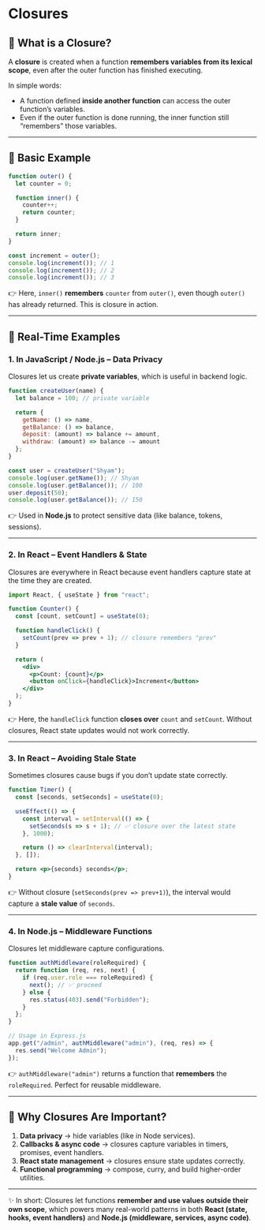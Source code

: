 # Closures

## 🔹 What is a Closure?

A **closure** is created when a function **remembers variables from its lexical scope**, even after the outer function has finished executing.

In simple words:

* A function defined **inside another function** can access the outer function’s variables.
* Even if the outer function is done running, the inner function still “remembers” those variables.

---

## 🔹 Basic Example

```javascript
function outer() {
  let counter = 0;

  function inner() {
    counter++;
    return counter;
  }

  return inner;
}

const increment = outer(); 
console.log(increment()); // 1
console.log(increment()); // 2
console.log(increment()); // 3
```

👉 Here, `inner()` **remembers** `counter` from `outer()`, even though `outer()` has already returned. This is closure in action.

---

## 🔹 Real-Time Examples

### 1. **In JavaScript / Node.js – Data Privacy**

Closures let us create **private variables**, which is useful in backend logic.

```javascript
function createUser(name) {
  let balance = 100; // private variable

  return {
    getName: () => name,
    getBalance: () => balance,
    deposit: (amount) => balance += amount,
    withdraw: (amount) => balance -= amount
  };
}

const user = createUser("Shyam");
console.log(user.getName()); // Shyam
console.log(user.getBalance()); // 100
user.deposit(50);
console.log(user.getBalance()); // 150
```

👉 Used in **Node.js** to protect sensitive data (like balance, tokens, sessions).

---

### 2. **In React – Event Handlers & State**

Closures are everywhere in React because event handlers capture state at the time they are created.

```jsx
import React, { useState } from "react";

function Counter() {
  const [count, setCount] = useState(0);

  function handleClick() {
    setCount(prev => prev + 1); // closure remembers "prev"
  }

  return (
    <div>
      <p>Count: {count}</p>
      <button onClick={handleClick}>Increment</button>
    </div>
  );
}
```

👉 Here, the `handleClick` function **closes over** `count` and `setCount`. Without closures, React state updates would not work correctly.

---

### 3. **In React – Avoiding Stale State**

Sometimes closures cause bugs if you don’t update state correctly.

```jsx
function Timer() {
  const [seconds, setSeconds] = useState(0);

  useEffect(() => {
    const interval = setInterval(() => {
      setSeconds(s => s + 1); // ✅ closure over the latest state
    }, 1000);

    return () => clearInterval(interval);
  }, []);

  return <p>{seconds} seconds</p>;
}
```

👉 Without closure (`setSeconds(prev => prev+1)`), the interval would capture a **stale value** of `seconds`.

---

### 4. **In Node.js – Middleware Functions**

Closures let middleware capture configurations.

```javascript
function authMiddleware(roleRequired) {
  return function (req, res, next) {
    if (req.user.role === roleRequired) {
      next(); // ✅ proceed
    } else {
      res.status(403).send("Forbidden");
    }
  };
}

// Usage in Express.js
app.get("/admin", authMiddleware("admin"), (req, res) => {
  res.send("Welcome Admin");
});
```

👉 `authMiddleware("admin")` returns a function that **remembers** the `roleRequired`. Perfect for reusable middleware.

---

## 🔹 Why Closures Are Important?

1. **Data privacy** → hide variables (like in Node services).
2. **Callbacks & async code** → closures capture variables in timers, promises, event handlers.
3. **React state management** → closures ensure state updates correctly.
4. **Functional programming** → compose, curry, and build higher-order utilities.

---

✨ In short:
Closures let functions **remember and use values outside their own scope**, which powers many real-world patterns in both **React (state, hooks, event handlers)** and **Node.js (middleware, services, async code)**.

